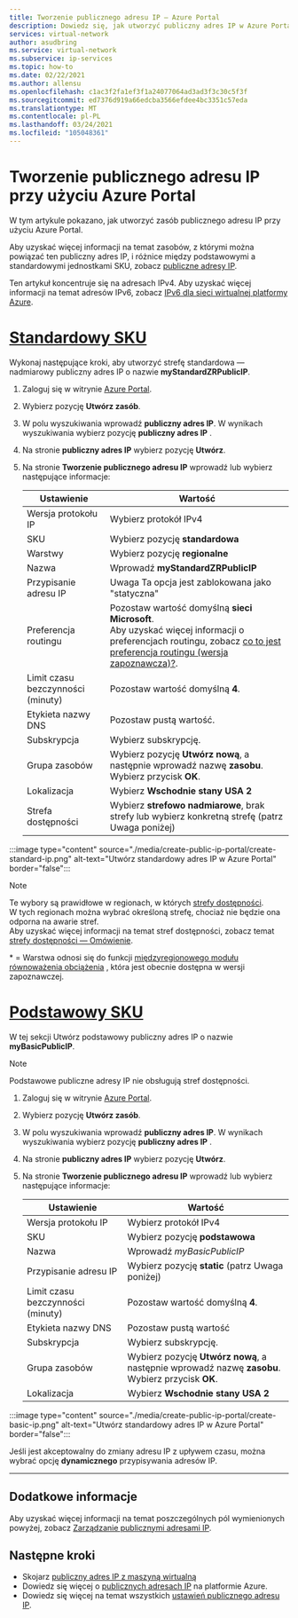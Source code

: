 ```yaml
---
title: Tworzenie publicznego adresu IP — Azure Portal
description: Dowiedz się, jak utworzyć publiczny adres IP w Azure Portal
services: virtual-network
author: asudbring
ms.service: virtual-network
ms.subservice: ip-services
ms.topic: how-to
ms.date: 02/22/2021
ms.author: allensu
ms.openlocfilehash: c1ac3f2fa1ef3f1a24077064ad3ad3f3c30c5f3f
ms.sourcegitcommit: ed7376d919a66edcba3566efdee4bc3351c57eda
ms.translationtype: MT
ms.contentlocale: pl-PL
ms.lasthandoff: 03/24/2021
ms.locfileid: "105048361"
---
```

# <a name="create-a-public-ip-address-using-the-azure-portal"></a>Tworzenie publicznego adresu IP przy użyciu Azure Portal

W tym artykule pokazano, jak utworzyć zasób publicznego adresu IP przy użyciu Azure Portal. 

Aby uzyskać więcej informacji na temat zasobów, z którymi można powiązać ten publiczny adres IP, i różnice między podstawowymi a standardowymi jednostkami SKU, zobacz [publiczne adresy IP](./public-ip-addresses.md). 

Ten artykuł koncentruje się na adresach IPv4. Aby uzyskać więcej informacji na temat adresów IPv6, zobacz [IPv6 dla sieci wirtualnej platformy Azure](./ipv6-overview.md).

# <a name="standard-sku"></a>[**Standardowy SKU**](#tab/option-create-public-ip-standard-zones)

Wykonaj następujące kroki, aby utworzyć strefę standardowa — nadmiarowy publiczny adres IP o nazwie **myStandardZRPublicIP**.

1. Zaloguj się w witrynie [Azure Portal](https://portal.azure.com/).
2. Wybierz pozycję **Utwórz zasób**. 
3. W polu wyszukiwania wprowadź **publiczny adres IP**. W wynikach wyszukiwania wybierz pozycję **publiczny adres IP** .
4. Na stronie **publiczny adres IP** wybierz pozycję **Utwórz**.
5. Na stronie **Tworzenie publicznego adresu IP** wprowadź lub wybierz następujące informacje: 

    | Ustawienie                 | Wartość                       |
    | ---                     | ---                         |
    | Wersja protokołu IP              | Wybierz protokół IPv4                 |    
    | SKU                     | Wybierz pozycję **standardowa**         |
    | Warstwy                   | Wybierz pozycję **regionalne**         |
    | Nazwa                    | Wprowadź **myStandardZRPublicIP**          |
    | Przypisanie adresu IP   | Uwaga Ta opcja jest zablokowana jako "statyczna"                                        |
    | Preferencja routingu      | Pozostaw wartość domyślną **sieci Microsoft**. </br> Aby uzyskać więcej informacji o preferencjach routingu, zobacz [co to jest preferencja routingu (wersja zapoznawcza)?](./routing-preference-overview.md). |
    | Limit czasu bezczynności (minuty)  | Pozostaw wartość domyślną **4**.        |
    | Etykieta nazwy DNS          | Pozostaw pustą wartość.    |
    | Subskrypcja            | Wybierz subskrypcję.   |
    | Grupa zasobów          | Wybierz pozycję **Utwórz nową**, a następnie wprowadź nazwę **zasobu**. </br> Wybierz przycisk **OK**. |
    | Lokalizacja                | Wybierz **Wschodnie stany USA 2**      |
    | Strefa dostępności       | Wybierz **strefowo nadmiarowe**, brak strefy lub wybierz konkretną strefę (patrz Uwaga poniżej) |

:::image type="content" source="./media/create-public-ip-portal/create-standard-ip.png" alt-text="Utwórz standardowy adres IP w Azure Portal" border="false":::

> [!NOTE]
> Te wybory są prawidłowe w regionach, w których [strefy dostępności](../availability-zones/az-overview.md?toc=%2fazure%2fvirtual-network%2ftoc.json#availability-zones). </br>
W tych regionach można wybrać określoną strefę, chociaż nie będzie ona odporna na awarie stref. </br> Aby uzyskać więcej informacji na temat stref dostępności, zobacz temat [strefy dostępności — Omówienie](../availability-zones/az-overview.md).

\* = Warstwa odnosi się do funkcji [międzyregionowego modułu równoważenia obciążenia](../load-balancer/cross-region-overview.md) , która jest obecnie dostępna w wersji zapoznawczej.

# <a name="basic-sku"></a>[**Podstawowy SKU**](#tab/option-create-public-ip-basic)

W tej sekcji Utwórz podstawowy publiczny adres IP o nazwie **myBasicPublicIP**. 

> [!NOTE]
> Podstawowe publiczne adresy IP nie obsługują stref dostępności.

1. Zaloguj się w witrynie [Azure Portal](https://portal.azure.com/).
2. Wybierz pozycję **Utwórz zasób**. 
3. W polu wyszukiwania wprowadź **publiczny adres IP**. W wynikach wyszukiwania wybierz pozycję **publiczny adres IP** .
4. Na stronie **publiczny adres IP** wybierz pozycję **Utwórz**.
5. Na stronie **Tworzenie publicznego adresu IP** wprowadź lub wybierz następujące informacje: 

    | Ustawienie                 | Wartość                       |
    | ---                     | ---                         |
    | Wersja protokołu IP              | Wybierz protokół IPv4                 |    
    | SKU                     | Wybierz pozycję **podstawowa**         |
    | Nazwa                    | Wprowadź *myBasicPublicIP*          |
    | Przypisanie adresu IP   | Wybierz pozycję **static** (patrz Uwaga poniżej)                                     |
    | Limit czasu bezczynności (minuty)  | Pozostaw wartość domyślną **4**.       |
    | Etykieta nazwy DNS          | Pozostaw pustą wartość    |
    | Subskrypcja            | Wybierz subskrypcję.   |
    | Grupa zasobów          | Wybierz pozycję **Utwórz nową**, a następnie wprowadź nazwę **zasobu**. </br> Wybierz przycisk **OK**. |
    | Lokalizacja                | Wybierz **Wschodnie stany USA 2**      |

:::image type="content" source="./media/create-public-ip-portal/create-basic-ip.png" alt-text="Utwórz standardowy adres IP w Azure Portal" border="false":::

Jeśli jest akceptowalny do zmiany adresu IP z upływem czasu, można wybrać opcję **dynamicznego** przypisywania adresów IP.

---

## <a name="additional-information"></a>Dodatkowe informacje 

Aby uzyskać więcej informacji na temat poszczególnych pól wymienionych powyżej, zobacz [Zarządzanie publicznymi adresami IP](./virtual-network-public-ip-address.md#create-a-public-ip-address).

## <a name="next-steps"></a>Następne kroki
- Skojarz [publiczny adres IP z maszyną wirtualną](./associate-public-ip-address-vm.md#azure-portal)
- Dowiedz się więcej o [publicznych adresach IP](./public-ip-addresses.md#public-ip-addresses) na platformie Azure.
- Dowiedz się więcej na temat wszystkich [ustawień publicznego adresu IP](virtual-network-public-ip-address.md#create-a-public-ip-address).
